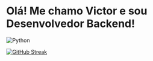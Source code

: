 <h1>Olá! Me chamo Victor e sou Desenvolvedor Backend!</h1>

![Python](https://img.shields.io/badge/Python-FFD43B?style=for-the-badge&logo=python&logoColor=blue)<br>

[![GitHub Streak](http://github-readme-streak-stats.herokuapp.com?user=victorgabrieldeon&theme=black-ice)](https://git.io/streak-stats)